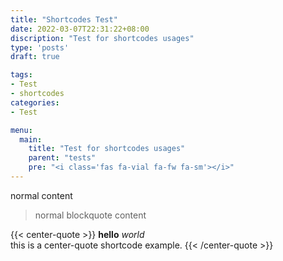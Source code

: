 ```yaml
---
title: "Shortcodes Test"
date: 2022-03-07T22:31:22+08:00
discription: "Test for shortcodes usages"
type: 'posts'
draft: true

tags:
- Test
- shortcodes
categories:
- Test

menu:
  main:
    title: "Test for shortcodes usages"
    parent: "tests"
    pre: "<i class='fas fa-vial fa-fw fa-sm'></i>"
---
```


normal content

> normal blockquote content

{{< center-quote >}}
**hello** *world*  
this is a center-quote shortcode example.
{{< /center-quote >}}
